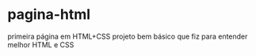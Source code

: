# pagina-html
primeira página em HTML+CSS
projeto bem básico que fiz para entender melhor HTML e CSS 
